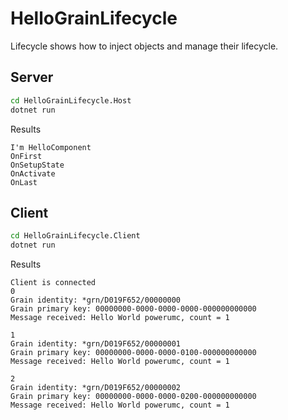 # HelloGrainLifecycle

Lifecycle shows how to inject objects and manage their lifecycle.

## Server

```bash
cd HelloGrainLifecycle.Host
dotnet run
```

Results
```
I'm HelloComponent
OnFirst
OnSetupState
OnActivate
OnLast
```

## Client

```bash
cd HelloGrainLifecycle.Client
dotnet run
```

Results
```
Client is connected
0
Grain identity: *grn/D019F652/00000000
Grain primary key: 00000000-0000-0000-0000-000000000000
Message received: Hello World powerumc, count = 1

1
Grain identity: *grn/D019F652/00000001
Grain primary key: 00000000-0000-0000-0100-000000000000
Message received: Hello World powerumc, count = 1

2
Grain identity: *grn/D019F652/00000002
Grain primary key: 00000000-0000-0000-0200-000000000000
Message received: Hello World powerumc, count = 1

```